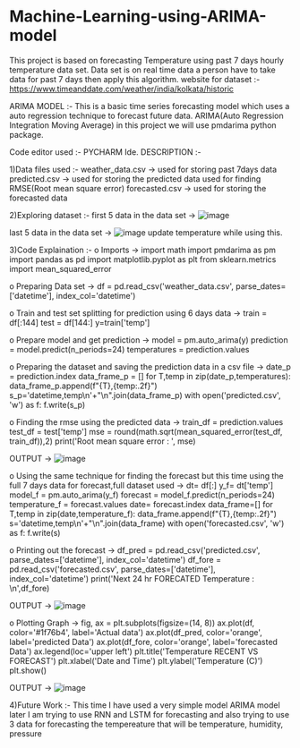 # Machine-Learning-using-ARIMA-model

This project is based on forecasting Temperature using past 7 days hourly temperature data set.
Data set is on real time data a person have to take data for past 7 days then apply this algorithm.
website for dataset :-https://www.timeanddate.com/weather/india/kolkata/historic

ARIMA MODEL :- This is a basic time series forecasting model which uses a auto regression technique to forecast future data. ARIMA(Auto Regression Integration Moving Average) in this project we will use pmdarima python package.

Code editor used :- PYCHARM Ide.
DESCRIPTION :-

1)Data files used :-
  weather_data.csv -> used for storing past 7days data 
  predicted.csv -> used for storing the predicted data used for finding RMSE(Root mean square error)
  forecasted.csv -> used for storing the forecasted data

2)Exploring dataset :-
  first 5 data in the data set ->
  ![image](https://github.com/rikuzavi/Machine-Learning-using-ARIMA-model/assets/96969805/f7d2f2ab-43ce-4ef3-94c9-cbdba968d4b1)
  
  last 5 data in the data set ->
  ![image](https://github.com/rikuzavi/Machine-Learning-using-ARIMA-model/assets/96969805/edb21847-6848-4257-9c9b-ae0f95d1a2f9)
  update temperature while using this.

3)Code Explaination :-
  o Imports ->
  import math
  import pmdarima as pm
  import pandas as pd
  import matplotlib.pyplot as plt
  from sklearn.metrics import mean_squared_error
    
  o Preparing Data set ->
  df = pd.read_csv('weather_data.csv', parse_dates=['datetime'], index_col='datetime')
  
  o Train and test set splitting for prediction using 6 days data ->
  train = df[:144]
  test = df[144:]
  y=train['temp']
  
  o Prepare model and get prediction ->
  model = pm.auto_arima(y)
  prediction = model.predict(n_periods=24)
  temperatures = prediction.values
  
  o Preparing the dataset and saving the prediction data in a csv file ->
  date_p = prediction.index
  data_frame_p = []
  for T,temp in zip(date_p,temperatures):
      data_frame_p.append(f"{T},{temp:.2f}")
  s_p='datetime,temp\n'+"\n".join(data_frame_p)
  with open('predicted.csv', 'w') as f:
      f.write(s_p)
      
  o Finding the rmse using the predicted data ->
  train_df = prediction.values
  test_df = test['temp']
  mse = round(math.sqrt(mean_squared_error(test_df, train_df)),2)
  print('Root mean square error : ', mse)
  
  OUTPUT ->
  ![image](https://github.com/rikuzavi/Machine-Learning-using-ARIMA-model/assets/96969805/b38025a1-c9eb-4da1-a87a-9f4b49c94bd4)
  
  o Using the same technique for finding the forecast but this time using the full 7 days data for forecast,full dataset used ->
  dt= df[:]
  y_f= dt['temp']
  model_f = pm.auto_arima(y_f)
  forecast = model_f.predict(n_periods=24)
  temperature_f = forecast.values
  date= forecast.index
  data_frame=[]
  for T,temp in zip(date,temperature_f):
      data_frame.append(f"{T},{temp:.2f}")
  s='datetime,temp\n'+"\n".join(data_frame)
  with open('forecasted.csv', 'w') as f:
      f.write(s)
      
  o Printing out the forecast ->
  df_pred = pd.read_csv('predicted.csv', parse_dates=['datetime'], index_col='datetime')
  df_fore = pd.read_csv('forecasted.csv', parse_dates=['datetime'], index_col='datetime')
  print('Next 24 hr FORECATED Temperature : \n',df_fore)
  
  OUTPUT ->
  ![image](https://github.com/rikuzavi/Machine-Learning-using-ARIMA-model/assets/96969805/355442d4-598c-4634-a060-a2c795bcd63b)

  o Plotting Graph ->
  fig, ax = plt.subplots(figsize=(14, 8))
  ax.plot(df, color='#1f76b4', label='Actual data')
  ax.plot(df_pred, color='orange', label='predicted Data')
  ax.plot(df_fore, color='orange', label='forecasted Data')
  ax.legend(loc='upper left')
  plt.title('Temperature RECENT VS FORECAST')
  plt.xlabel('Date and Time')
  plt.ylabel('Temperature (C)')
  plt.show()
  
  OUTPUT ->
  ![image](https://github.com/rikuzavi/Machine-Learning-using-ARIMA-model/assets/96969805/4e74e886-baad-4c71-8f7d-ea33eeb66373)

4)Future Work :- 
  This time I have used a very simple model ARIMA model later I am trying to use RNN and LSTM for forecasting and also trying to use 3 data for forecasting the     tempereature that will be temperature, humidity, pressure 
  
  
  
  
  
  
  
  
 
